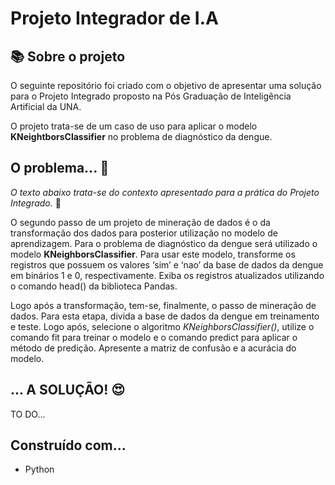 # Projeto Integrador de I.A

## 📚 Sobre o projeto
O seguinte repositório foi criado com o objetivo de apresentar uma solução para o Projeto Integrado proposto na Pós Graduação de Inteligência Artificial da UNA.

O projeto trata-se de um caso de uso para aplicar o modelo <b>KNeightborsClassifier</b> no problema de diagnóstico da dengue.

## O problema... 🤔
<i>O texto abaixo trata-se do contexto apresentado para a prática do Projeto Integrado.</i> 💬 

O segundo passo de um projeto de mineração de dados é o da transformação dos dados para posterior utilização no modelo de aprendizagem. 
Para o problema de diagnóstico da dengue será utilizado o modelo <b>KNeighborsClassifier</b>. Para usar este modelo, transforme os registros que possuem os valores ‘sim’ e ‘nao’ da base de dados da dengue em binários 1 e 0, respectivamente. Exiba os registros atualizados utilizando o comando head() da biblioteca Pandas.

Logo após a transformação, tem-se, finalmente, o passo de mineração de dados. Para esta etapa, divida a base de dados da dengue em treinamento e teste. Logo após, selecione o algoritmo <i>KNeighborsClassifier()</i>, utilize o comando fit para treinar o modelo e o comando predict para aplicar o método de predição. 
Apresente a matriz de confusão e a acurácia do modelo.  


## ... A SOLUÇÃO! 😍
TO DO...

## Construído com...
- Python
